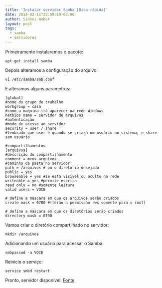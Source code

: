 ```yaml
---
title: 'Instalar servidor Samba [Dica rápida]'
date: 2014-02-11T23:59:10-03:00
author: Sidnei Weber
layout: post
tags:
  - samba
  - servidores
---
```

Primeiramente instalaremos o pacote:

```shell
apt-get install samba
```

Depois alteramos a configuração do arquivo:

```shell
vi /etc/samba/smb.conf
```

E alteramos alguns parametros:

```
[global]
#nome do grupo de trabalho
workgroup = casa
#como a maquina irá aparecer na rede Windows
netbios name = servidor de arquivos
#autenticação
#modo de acesso ao servidor
security = user / share
#lembrado que user é quando se criará um usuário no sistema, e share sem usuário

#compartilhamentos
[arquivos]
#descrição do compartilhamento
comment = meus arquivos
#caminho da pasta no servidor
path = /arquivos # ou o diretório desejado
public = yes
browseable = yes #se está visível ou oculto na rede
writeable = yes #permite escrita
read only = no #somente leitura
valid users = VOCE

# define a mascara em que os arquivos serão criados
create mask = 0700 #(terão a permissão rwx somente para o root)

# define a mascara em que os diretórios serão criados
directory mask = 0700
```

Vamos criar o diretório compartilhado no servidor:

```shell
mkdir /arquivos
```

Adicionando um usuário para acessar o Samba:

```shell
smbpasswd -a VOCE
```

Reinicie o serviço:

```shell
service smbd restart
```

Pronto, servidor disponível. [Fonte](http://cristianojosef.blogspot.com.br/2013/02/configurando-um-servidor-samba-no.html)